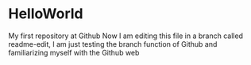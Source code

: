 # HelloWorld
My first repository at Github
Now I am editing this file in a branch called readme-edit, I am just testing the branch function of Github and familiarizing myself with the Github web
